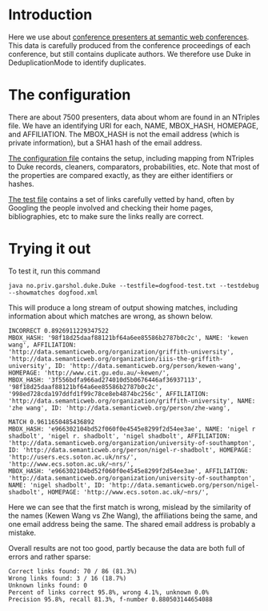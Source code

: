 # Introduction #

Here we use about [conference presenters at semantic web conferences](http://data.semanticweb.org/). This data is carefully produced from the conference proceedings of each conference, but still contains duplicate authors. We therefore use Duke in DeduplicationMode to identify duplicates.

# The configuration #

There are about 7500 presenters, data about whom are found in an NTriples file. We have an identifying URI for each, NAME, MBOX\_HASH, HOMEPAGE, and AFFILIATION. The MBOX\_HASH is not the email address (which is private information), but a SHA1 hash of the email address.

[The configuration file](http://code.google.com/p/duke/source/browse/doc/example-data/dogfood.xml) contains the setup, including mapping from NTriples to Duke records, cleaners, comparators, probabilities, etc. Note that most of the properties are compared exactly, as they are either identifiers or hashes.

[The test file](http://code.google.com/p/duke/source/browse/doc/example-data/dogfood-test.txt) contains a set of links carefully vetted by hand, often by Googling the people involved and checking their home pages, bibliographies, etc to make sure the links really are correct.

# Trying it out #

To test it, run this command

```
java no.priv.garshol.duke.Duke --testfile=dogfood-test.txt --testdebug --showmatches dogfood.xml
```

This will produce a long stream of output showing matches, including information about which matches are wrong, as shown below.

```
INCORRECT 0.8926911229347522
MBOX_HASH: '98f18d25daaf88121bf64a6ee85586b2787b0c2c', NAME: 'kewen wang', AFFILIATION: 'http://data.semanticweb.org/organization/griffith-university', 'http://data.semanticweb.org/organization/iiis-the-griffith-university', ID: 'http://data.semanticweb.org/person/kewen-wang', HOMEPAGE: 'http://www.cit.gu.edu.au/~kewen/', 
MBOX_HASH: '3f556bdfa966ad274010d5b0676446af36937113', '98f18d25daaf88121bf64a6ee85586b2787b0c2c', '998ed728cda197ddfd1f99c78ce8eb4874bc256c', AFFILIATION: 'http://data.semanticweb.org/organization/griffith-university', NAME: 'zhe wang', ID: 'http://data.semanticweb.org/person/zhe-wang', 

MATCH 0.9611650485436892
MBOX_HASH: 'e966302104bd52f060f0e4545e8299f2d54ee3ae', NAME: 'nigel r shadbolt', 'nigel r. shadbolt', 'nigel shadbolt', AFFILIATION: 'http://data.semanticweb.org/organization/university-of-southampton', ID: 'http://data.semanticweb.org/person/nigel-r-shadbolt', HOMEPAGE: 'http://users.ecs.soton.ac.uk/nrs/', 'http://www.ecs.soton.ac.uk/~nrs/', 
MBOX_HASH: 'e966302104bd52f060f0e4545e8299f2d54ee3ae', AFFILIATION: 'http://data.semanticweb.org/organization/university-of-southampton', NAME: 'nigel shadbolt', ID: 'http://data.semanticweb.org/person/nigel-shadbolt', HOMEPAGE: 'http://www.ecs.soton.ac.uk/~nrs/', 
```

Here we can see that the first match is wrong, mislead by the similarity of the names (Kewen Wang vs Zhe Wang), the affiliations being the same, and one email address being the same. The shared email address is probably a mistake.

Overall results are not too good, partly because the data are both full of errors and rather sparse:

```
Correct links found: 70 / 86 (81.3%)
Wrong links found: 3 / 16 (18.7%)
Unknown links found: 0
Percent of links correct 95.8%, wrong 4.1%, unknown 0.0%
Precision 95.8%, recall 81.3%, f-number 0.880503144654088
```
